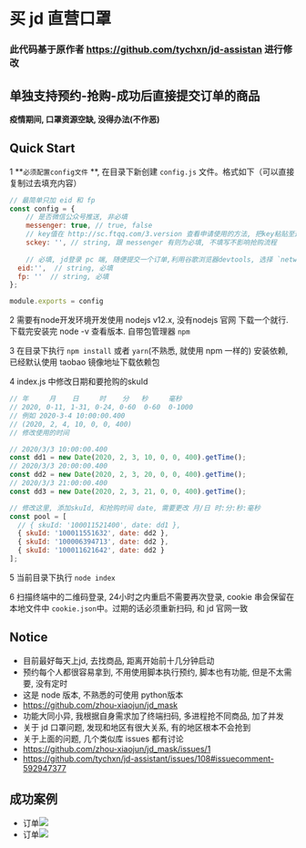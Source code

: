 
# 买 jd 直营口罩

### 此代码基于原作者 https://github.com/tychxn/jd-assistan 进行修改

## 单独支持预约-抢购-成功后直接提交订单的商品

**疫情期间, 口罩资源空缺, 没得办法(不作恶)**

## Quick Start

1 **`必须配置config文件` **, 在目录下新创建 `config.js` 文件。格式如下（可以直接复制过去填充内容）

```js
// 最简单只加 eid 和 fp
const config = {
	// 是否微信公众号推送, 非必填
	messenger: true, // true, false 
	// key值在 http://sc.ftqq.com/3.version 查看申请使用的方法, 把key粘贴至这里, 关注网站中公众号即可
	sckey: '', // string, 跟 messenger 有则为必填, 不填写不影响抢购流程
	
	// 必填, jd登录 pc 端, 随便提交一个订单,利用谷歌浏览器devtools, 选择 `network`, 查看 submitOrder (注意要勾选 preserve log, 否则提交订单跳转后看不到该接口了) 接口, 把里面 `eid`, 和 `fp` 俩个字段分别粘贴过来
  eid:'',  // string, 必填
  fp: ''  // string, 必填
};

module.exports = config
```

2 需要有node开发环境开发使用 nodejs v12.x, 没有nodejs 官网 下载一个就行. 下载完安装完 node -v 查看版本. 自带包管理器 `npm`

3 在目录下执行 `npm install` 或者 `yarn`(不熟悉, 就使用 npm 一样的) 安装依赖, 已经默认使用 taobao 镜像地址下载依赖包

4 index.js 中修改日期和要抢购的skuId
```js
// 年     月    日     时    分   秒     毫秒
// 2020, 0-11, 1-31, 0-24, 0-60  0-60  0-1000
// 例如 2020-3-4 10:00:00.400
// (2020, 2, 4, 10, 0, 0, 400)
// 修改使用的时间

// 2020/3/3 10:00:00.400
const dd1 = new Date(2020, 2, 3, 10, 0, 0, 400).getTime();
// 2020/3/3 20:00:00.400
const dd2 = new Date(2020, 2, 3, 20, 0, 0, 400).getTime();
// 2020/3/3 21:00:00.400
const dd3 = new Date(2020, 2, 3, 21, 0, 0, 400).getTime();

// 修改这里, 添加skuId, 和抢购时间 date, 需要更改 月/日 时:分:秒:毫秒
const pool = [
  // { skuId: '100011521400', date: dd1 },
  { skuId: '100011551632', date: dd2 },
  { skuId: '100006394713', date: dd2 },
  { skuId: '100011621642', date: dd2 }
];
```

5 当前目录下执行 `node index`

6 扫描终端中的二维码登录, 24小时之内重启不需要再次登录, cookie 串会保留在本地文件中 `cookie.json`中。过期的话必须重新扫码, 和 jd 官网一致

## Notice

* 目前最好每天上jd, 去找商品,  距离开始前十几分钟启动
* 预约每个人都很容易拿到, 不用使用脚本执行预约, 脚本也有功能, 但是不太需要, 没有定时
* 这是 node 版本, 不熟悉的可使用 python版本
* https://github.com/zhou-xiaojun/jd_mask
* 功能大同小异, 我根据自身需求加了终端扫码, 多进程抢不同商品, 加了并发
* 关于 jd 口罩问题, 发现和地区有很大关系, 有的地区根本不会抢到
* 关于上面的问题, 几个类似库 issues 都有讨论
* https://github.com/zhou-xiaojun/jd_mask/issues/1
* https://github.com/tychxn/jd-assistant/issues/108#issuecomment-592947377

## 成功案例

* 订单<img src="https://user-images.githubusercontent.com/13815865/77068940-6ee2a180-6a22-11ea-91a9-e174fdd7a96a.png" />
* 订单<img src="https://user-images.githubusercontent.com/13815865/77068877-56728700-6a22-11ea-8102-925cc25a4b92.png" />

